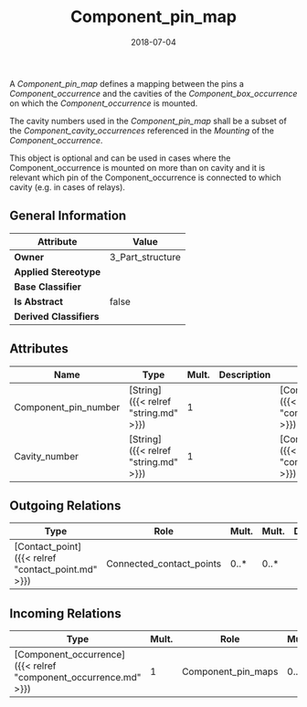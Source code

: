 ﻿---
title: Component_pin_map
toc: false
type: specs
date: "2018-07-04"
draft: false
specification: KBL
version: 2.5
documentType: "Recommendation"
elementType: Class
classes:
  - Component_pin_map
menu_name: kbl-2.5
---
<p> A <i>Component_pin_map</i> defines a mapping between the pins a <i>Component_occurrence</i> and the cavities of the <i>Component_box_occurrence</i> on which the <i>Component_occurrence</i> is mounted.      </p>      <p> The cavity numbers used in the <i>Component_pin_map</i> shall be a subset of the <i>Component_cavity_occurrences</i> referenced in the <i>Mounting</i> of the <i>Component_occurrence</i>.     </p>      <p> This object is optional and can be used in cases where the Component_occurrence is mounted on more than on cavity and it is relevant which pin of the Component_occurrence is connected to which cavity (e.g. in cases of relays).       </p>

## General Information

| Attribute               | Value |
|-------------------------|-------|
| **Owner**               | 3_Part_structure |
| **Applied Stereotype**  |   |
| **Base Classifier**     |   |
| **Is Abstract**         | false |
| **Derived Classifiers** |   |

## Attributes
|  Name  |  Type  |  Mult.  |  Description  |  Owning Classifier  |
|--------|--------|---------|---------------|--------------|
|Component_pin_number | [String]({{< relref "string.md" >}}) | 1 |  | [Component_pin_map]({{< relref "component_pin_map.md" >}}) |
|Cavity_number | [String]({{< relref "string.md" >}}) | 1 |  | [Component_pin_map]({{< relref "component_pin_map.md" >}}) |

## Outgoing Relations
|    Type  |   Role   |   Mult.   |   Mult.   |   Description   |
|----------|----------|-----------|-----------|-----------------|
| [Contact_point]({{< relref "contact_point.md" >}}) | Connected_contact_points | 0..* | 0..* |  |
##  Incoming Relations
|    Type  |   Mult.  |   Role    |   Mult.   |   Description  |
|----------|----------|-----------|-----------|----------------|
| [Component_occurrence]({{< relref "component_occurrence.md" >}}) | 1 | Component_pin_maps | 0..* | The <i>Component_pin_map</i> used for this <i>Component_occurrence.</i> |
